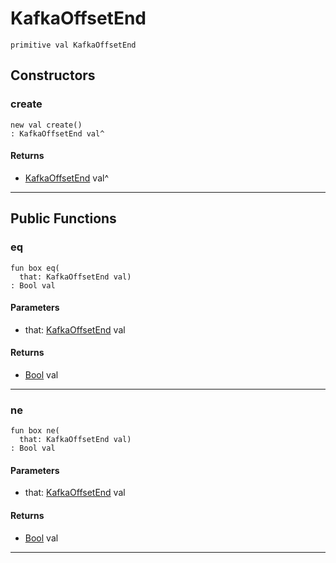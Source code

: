 # KafkaOffsetEnd

```pony
primitive val KafkaOffsetEnd
```

## Constructors

### create

```pony
new val create()
: KafkaOffsetEnd val^
```

#### Returns

* [KafkaOffsetEnd](pony-kafka-KafkaOffsetEnd) val^

---

## Public Functions

### eq

```pony
fun box eq(
  that: KafkaOffsetEnd val)
: Bool val
```
#### Parameters

*   that: [KafkaOffsetEnd](pony-kafka-KafkaOffsetEnd) val

#### Returns

* [Bool](builtin-Bool) val

---

### ne

```pony
fun box ne(
  that: KafkaOffsetEnd val)
: Bool val
```
#### Parameters

*   that: [KafkaOffsetEnd](pony-kafka-KafkaOffsetEnd) val

#### Returns

* [Bool](builtin-Bool) val

---

